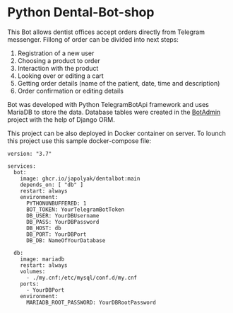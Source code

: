 ﻿# Python Dental-Bot-shop

This Bot allows dentist offices accept orders directly from Telegram messenger.
Fillong of order can be divided into next steps:

1. Registration of a new user
2. Choosing a product to order
3. Interaction with the product
4. Looking over or editing a cart
5. Getting order details (name of the patient, date, time and description)
6. Order confirmation or editing details

Bot was developed with Python TelegramBotApi framework and uses MariaDB to store the data. Database tables were created in the [BotAdmin](https://github.com/japolyak/BotAdmin) project with the help of Django ORM.

This project can be also deployed in Docker container on server. To lounch this project use this sample docker-compose file:

    version: "3.7"

    services:
      bot:
        image: ghcr.io/japolyak/dentalbot:main
        depends_on: [ "db" ]
        restart: always
        environment:
          PYTHONUNBUFFERED: 1
          BOT_TOKEN: YourTelegramBotToken
          DB_USER: YourDBUsername
          DB_PASS: YourDBPassword
          DB_HOST: db
          DB_PORT: YourDBPort
          DB_DB: NameOfYourDatabase

      db:
        image: mariadb
        restart: always
        volumes:
          - ./my.cnf:/etc/mysql/conf.d/my.cnf
        ports:
          - YourDBPort
        environment:
          MARIADB_ROOT_PASSWORD: YourDBRootPassword
